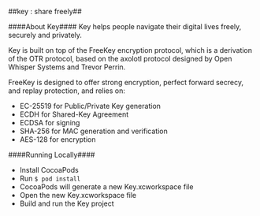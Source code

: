 ##key : share freely##

####About Key####
Key helps people navigate their digital lives freely, securely and privately. 

Key is built on top of the FreeKey encryption protocol, which is a derivation of the OTR protocol, based on the axolotl protocol designed by Open Whisper Systems and Trevor Perrin.

FreeKey is designed to offer strong encryption, perfect forward secrecy, and replay protection, and relies on:

- EC-25519 for Public/Private Key generation 
- ECDH for Shared-Key Agreement 
- ECDSA for signing
- SHA-256 for MAC generation and verification
- AES-128 for encryption

####Running Locally####

- Install CocoaPods
- Run `$ pod install`
- CocoaPods will generate a new Key.xcworkspace file
- Open the new Key.xcworkspace file
- Build and run the Key project

